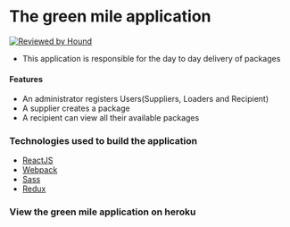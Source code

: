 # The green mile application
[![Reviewed by Hound](https://img.shields.io/badge/Reviewed_by-Hound-8E64B0.svg)](https://houndci.com)
- This application is responsible for the day to day delivery of packages

#### Features
- An administrator registers Users(Suppliers, Loaders and Recipient)
- A supplier creates a package
- A recipient can view all their available packages

### Technologies used to build the application
- [ReactJS](https://reactjs.org)
- [Webpack](https://webpack.js.org/)
- [Sass](https://sass-lang.com/)
- [Redux](https://redux.js.org/)

### View the green mile application on heroku



